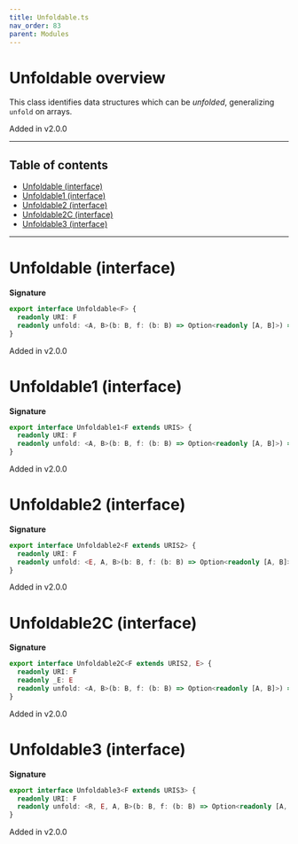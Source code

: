```yaml
---
title: Unfoldable.ts
nav_order: 83
parent: Modules
---
```


# Unfoldable overview

This class identifies data structures which can be _unfolded_, generalizing `unfold` on arrays.

Added in v2.0.0

---

<h2 class="text-delta">Table of contents</h2>

- [Unfoldable (interface)](#unfoldable-interface)
- [Unfoldable1 (interface)](#unfoldable1-interface)
- [Unfoldable2 (interface)](#unfoldable2-interface)
- [Unfoldable2C (interface)](#unfoldable2c-interface)
- [Unfoldable3 (interface)](#unfoldable3-interface)

---

# Unfoldable (interface)

**Signature**

```ts
export interface Unfoldable<F> {
  readonly URI: F
  readonly unfold: <A, B>(b: B, f: (b: B) => Option<readonly [A, B]>) => HKT<F, A>
}
```

Added in v2.0.0

# Unfoldable1 (interface)

**Signature**

```ts
export interface Unfoldable1<F extends URIS> {
  readonly URI: F
  readonly unfold: <A, B>(b: B, f: (b: B) => Option<readonly [A, B]>) => Kind<F, A>
}
```

Added in v2.0.0

# Unfoldable2 (interface)

**Signature**

```ts
export interface Unfoldable2<F extends URIS2> {
  readonly URI: F
  readonly unfold: <E, A, B>(b: B, f: (b: B) => Option<readonly [A, B]>) => Kind2<F, E, A>
}
```

Added in v2.0.0

# Unfoldable2C (interface)

**Signature**

```ts
export interface Unfoldable2C<F extends URIS2, E> {
  readonly URI: F
  readonly _E: E
  readonly unfold: <A, B>(b: B, f: (b: B) => Option<readonly [A, B]>) => Kind2<F, E, A>
}
```

Added in v2.0.0

# Unfoldable3 (interface)

**Signature**

```ts
export interface Unfoldable3<F extends URIS3> {
  readonly URI: F
  readonly unfold: <R, E, A, B>(b: B, f: (b: B) => Option<readonly [A, B]>) => Kind3<F, R, E, A>
}
```

Added in v2.0.0
